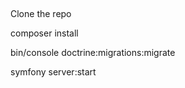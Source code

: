 ## 
Clone the repo


composer install


bin/console doctrine:migrations:migrate


symfony server:start